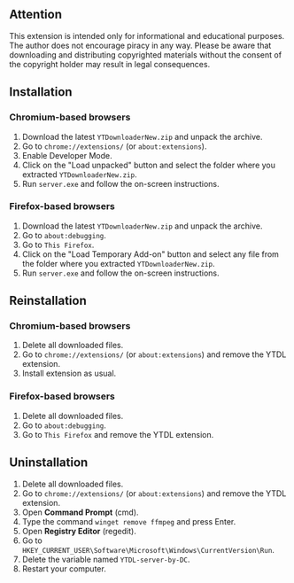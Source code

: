 ## Attention
This extension is intended only for informational and educational purposes. The author does not encourage piracy in any way. Please be aware that downloading and distributing copyrighted materials without the consent of the copyright holder may result in legal consequences.

## Installation
### Chromium-based browsers
1. Download the latest `YTDownloaderNew.zip` and unpack the archive.
2. Go to `chrome://extensions/` (or `about:extensions`).
3. Enable Developer Mode.
4. Click on the "Load unpacked" button and select the folder where you extracted `YTDownloaderNew.zip`.
5. Run `server.exe` and follow the on-screen instructions.

### Firefox-based browsers
1. Download the latest `YTDownloaderNew.zip` and unpack the archive.
2. Go to `about:debugging`.
3. Go to `This Firefox`.
4. Click on the "Load Temporary Add-on" button and select any file from the folder where you extracted `YTDownloaderNew.zip`.
5. Run `server.exe` and follow the on-screen instructions.

## Reinstallation
### Chromium-based browsers
1. Delete all downloaded files.
2. Go to `chrome://extensions/` (or `about:extensions`) and remove the YTDL extension.
3. Install extension as usual.

### Firefox-based browsers
1. Delete all downloaded files.
2. Go to `about:debugging`.
3. Go to `This Firefox` and remove the YTDL extension.

## Uninstallation
1. Delete all downloaded files.
2. Go to `chrome://extensions/` (or `about:extensions`) and remove the YTDL extension.
3. Open **Command Prompt** (cmd).
4. Type the command `winget remove ffmpeg` and press Enter.
5. Open **Registry Editor** (regedit).
6. Go to `HKEY_CURRENT_USER\Software\Microsoft\Windows\CurrentVersion\Run`.
7. Delete the variable named `YTDL-server-by-DC`.
8. Restart your computer.
